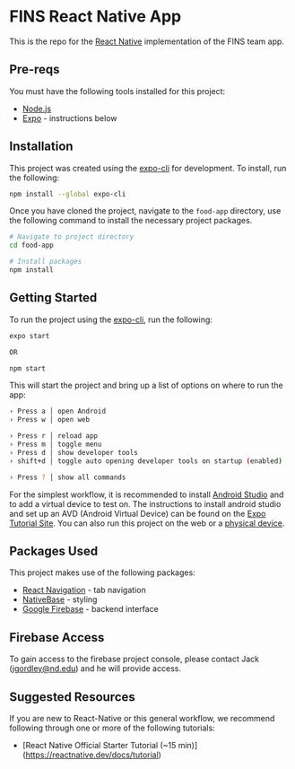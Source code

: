 # FINS React Native App
This is the repo for the [React Native](https://reactnative.dev) implementation of the FINS team app.

## Pre-reqs
You must have the following tools installed for this project:
* [Node.js](https://nodejs.org/en/)
* [Expo](https://expo.dev/tools#cli) - instructions below

## Installation
This project was created using the [expo-cli](https://expo.dev/tools#cli) for development. To install, run the following:

```bash
npm install --global expo-cli
```

Once you have cloned the project, navigate to the `food-app` directory, use the following command to install the necessary project packages.

```bash
# Navigate to project directory
cd food-app

# Install packages
npm install
```

## Getting Started
To run the project using the [expo-cli](https://expo.dev/tools#cli), run the following:

```bash
expo start

OR

npm start
```

This will start the project and bring up a list of options on where to run the app: 
```bash
› Press a │ open Android
› Press w │ open web

› Press r │ reload app
› Press m │ toggle menu
› Press d │ show developer tools
› shift+d │ toggle auto opening developer tools on startup (enabled)

› Press ? │ show all commands
```

For the simplest workflow, it is recommended to install [Android Studio](https://developer.android.com/studio) and to add a virtual device to test on. The instructions to install android studio and set up an AVD (Android Virtual Device) can be found on the [Expo Tutorial Site](https://docs.expo.dev/workflow/android-studio-emulator/). You can also run this project on the web or a [physical device](https://docs.expo.dev/guides/testing-on-devices/).

## Packages Used
This project makes use of the following packages:
* [React Navigation](https://reactnavigation.org/) - tab navigation
* [NativeBase](https://nativebase.io/) - styling
* [Google Firebase](https://firebase.google.com/) - backend interface

## Firebase Access
To gain access to the firebase project console, please contact Jack (jgordley@nd.edu) and he will provide access.

## Suggested Resources
If you are new to React-Native or this general workflow, we recommend following through one or more of the following tutorials:
* [React Native Official Starter Tutorial (~15 min)] (https://reactnative.dev/docs/tutorial)